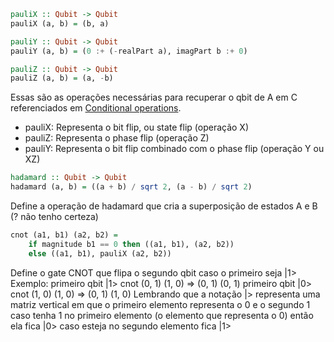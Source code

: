 ```haskell
pauliX :: Qubit -> Qubit
pauliX (a, b) = (b, a)

pauliY :: Qubit -> Qubit
pauliY (a, b) = (0 :+ (-realPart a), imagPart b :+ 0)

pauliZ :: Qubit -> Qubit
pauliZ (a, b) = (a, -b)
```

Essas são as operações necessárias para recuperar o qbit de A em C referenciados em
[Conditional operations](conditional_operations.png).

- pauliX: Representa o bit flip, ou state flip (operação X)
- pauliZ: Representa o phase flip (operação Z)
- pauliY: Representa o bit flip combinado com o phase flip (operação Y ou XZ)

```haskell
hadamard :: Qubit -> Qubit
hadamard (a, b) = ((a + b) / sqrt 2, (a - b) / sqrt 2)
```

Define a operação de hadamard que cria a superposição de estados A e B (? não tenho certeza)

```haskell
cnot (a1, b1) (a2, b2) =
    if magnitude b1 == 0 then ((a1, b1), (a2, b2))
    else ((a1, b1), pauliX (a2, b2))
```

Define o gate CNOT que flipa o segundo qbit caso o primeiro seja |1>
Exemplo:
primeiro qbit |1>
cnot (0, 1) (1, 0) => (0, 1) (0, 1)
primeiro qbit |0>
cnot (1, 0) (1, 0) => (0, 1) (1, 0)
Lembrando que a notação |> representa uma matriz vertical em que o primeiro
elemento representa o 0 e o segundo 1 caso tenha 1 no primeiro elemento (o elemento
que representa o 0) então ela fica |0> caso esteja no segundo elemento fica |1>
